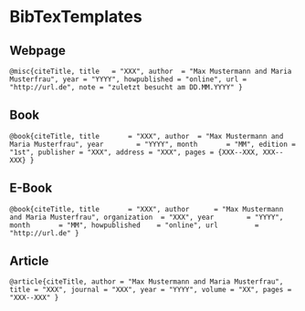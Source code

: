 # BibTexTemplates

## Webpage

`@misc{citeTitle,
  title   = "XXX",
  author  = "Max Mustermann and Maria Musterfrau",
  year = "YYYY",
  howpublished = "online",
  url = "http://url.de",
  note = "zuletzt besucht am DD.MM.YYYY"
}`

## Book

`@book{citeTitle,
	title		= "XXX",
	author  = "Max Mustermann and Maria Musterfrau",
	year		= "YYYY",
	month		= "MM",
	edition = "1st",
	publisher = "XXX",
	address = "XXX",
	pages = {XXX--XXX, XXX--XXX}
}`

## E-Book

`@book{citeTitle,
	title		= "XXX",
	author		= "Max Mustermann and Maria Musterfrau",
  organization	= "XXX",
	year		= "YYYY",
	month		= "MM",
	howpublished 	= "online",
	url 		= "http://url.de"
}`

## Article

`@article{citeTitle,
    author = "Max Mustermann and Maria Musterfrau",
    title = "XXX",
    journal = "XXX",
    year = "YYYY",
    volume = "XX",
    pages = "XXX--XXX"
}`
